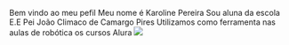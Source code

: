 Bem vindo ao meu pefil
Meu nome é Karoline Pereira 
Sou aluna da escola E.E Pei João Climaco de Camargo Pires
Utilizamos como ferramenta nas aulas de robótica os cursos Alura
![](https://media1.tenor.com/m/fc1ghmjo6uIAAAAC/rick-y-morty-cantando.gif)
